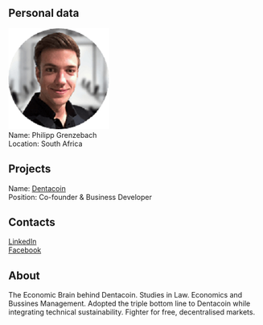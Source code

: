 ## Personal data
![philipp grenzebach photo](photo/philipp_grenzebach.png)  
Name:   Philipp Grenzebach  
Location: South Africa  
## Projects 
Name: [Dentacoin](../projects/dentacoin.md)  
Position: Co-founder & Business Developer   
## Contacts
[LinkedIn](https://www.linkedin.com/in/philipp-g-986861146/)    
[Facebook](https://www.facebook.com/people/Philipp-Grenzebach/100011073376540)
## About
The Economic Brain behind Dentacoin. Studies in Law. Economics and Bussines Management. Adopted the triple bottom line to Dentacoin while integrating technical sustainability. Fighter for free, decentralised markets. 
